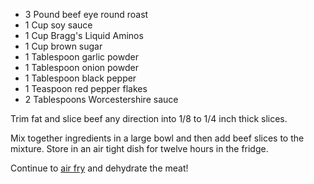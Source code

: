 * 3 Pound beef eye round roast
* 1 Cup soy sauce
* 1 Cup Bragg's Liquid Aminos
* 1 Cup brown sugar
* 1 Tablespoon garlic powder
* 1 Tablespoon onion powder
* 1 Tablespoon black pepper
* 1 Teaspoon red pepper flakes
* 2 Tablespoons Worcestershire sauce

Trim fat and slice beef any direction into 1/8 to 1/4 inch thick slices.

Mix together ingredients in a large bowl and then add beef slices to the mixture. Store in an air tight dish for twelve hours in the fridge.

Continue to [air fry](air-fry.md) and dehydrate the meat!
